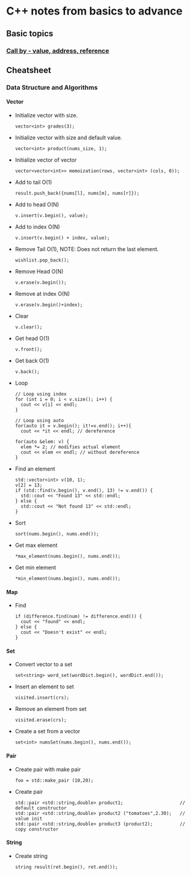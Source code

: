 # C++ notes from basics to advance

## Basic topics

### [Call by - value, address, reference](call-by-value-address-reference)


## Cheatsheet

### Data Structure and Algorithms

#### Vector

  - Initialize vector with size.
    ```
    vector<int> grades(3);
    ```
  - Initialize vector with size and default value.
    ```
    vector<int> product(nums_size, 1);
    ```
  - Initialize vector of vector
    ```
    vector<vector<int>> memoization(rows, vector<int> (cols, 0));
    ```
  - Add to tail O(1)
    ```
    result.push_back({nums[l], nums[m], nums[r]});
    ```
  - Add to head O(N)
    ```
    v.insert(v.begin(), value);
    ```
  - Add to index O(N)
    ```
    v.insert(v.begin() + index, value);
    ```
  - Remove Tail O(1), NOTE: Does not return the last element.
    ```
    wishlist.pop_back();
    ```
  - Remove Head O(N)
    ```
    v.erase(v.begin());
    ```
  - Remove at index O(N)
    ```
    v.erase(v.begin()+index);
    ```
  - Clear
    ```
    v.clear();
    ```
  - Get head O(1)
    ```
    v.front();
    ```
  - Get back O(1)
    ```
    v.back();
    ```
  - Loop
    ```
    // Loop using index
    for (int i = 0; i < v.size(); i++) {
      cout << v[i] << endl;
    }
    
    // Loop using auto
    for(auto it = v.begin(); it!=v.end(); i++){
      cout << *it << endl; // dereference

    for(auto &elem: v) {
      elem *= 2; // modifies actual element
      cout << elem << endl; // without dereference
    }
    ```
  - Find an element
      ```
      std::vector<int> v(10, 1);
      v[2] = 13;
      if (std::find(v.begin(), v.end(), 13) != v.end()) {
        std::cout << "Found 13" << std::endl;
      } else {
        std::cout << "Not found 13" << std::endl;
      }
      ```
  - Sort
    ```
    sort(nums.begin(), nums.end());
    ```
  - Get max element
    ```
    *max_element(nums.begin(), nums.end());
    ```
  - Get min element
    ```
    *min_element(nums.begin(), nums.end());
    ```




#### Map
  -  Find
      ```
      if (difference.find(num) != difference.end()) {
        cout << "found" << endl;
      } else {
        cout << "Doesn't exist" << endl;
      }
      ```



#### Set
- Convert vector to a set
  ```
  set<string> word_set(wordDict.begin(), wordDict.end());
  ```
- Insert an element to set
  ```
  visited.insert(crs);
  ```
- Remove an element from set
  ```
  visited.erase(crs);
  ```
- Create a set from a vector
  ```
  set<int> numsSet(nums.begin(), nums.end());
  ```

#### Pair
- Create pair with make pair
  ```
  foo = std::make_pair (10,20);
  ```
- Create pair
  ```
  std::pair <std::string,double> product1;                     // default constructor
  std::pair <std::string,double> product2 ("tomatoes",2.30);   // value init
  std::pair <std::string,double> product3 (product2);          // copy constructor
  ```

#### String
- Create string
  ```
  string result(ret.begin(), ret.end());
  ```
